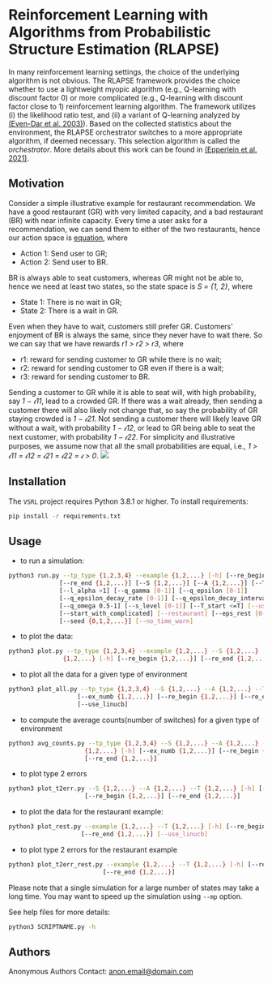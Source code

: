 # Reinforcement Learning with Algorithms from Probabilistic Structure Estimation (RLAPSE)

In many reinforcement learning settings, the choice of the underlying algorithm is not obvious.
The RLAPSE framework provides the choice whether to use a lightweight myopic algorithm (e.g., Q-learning 
with discount factor 0) or more complicated (e.g., Q-learning with discount 
factor close to 1) reinforcement learning algorithm. The framework utilizes 
(i) the likelihood ratio test, and (ii) a variant of Q-learning analyzed by 
[(Even-Dar et al. 2003)](https://www.jmlr.org/papers/volume5/evendar03a/evendar03a.pdf)). 
Based on the collected statistics about the environment, the RLAPSE orchestrator switches to a more 
appropriate algorithm, if deemed necessary. This selection algorithm is called the *orchestrator*.
More details about this work can be found in [(Epperlein et al. 2021)](https://www.researchgate.net/publication/350087449_Reinforcement_Learning_with_Algorithms_from_Probabilistic_Structure_Estimation).

## Motivation

Consider a simple illustrative example for restaurant recommendation.
We have a good restaurant (GR) with very limited capacity, and a bad restaurant (BR) with near 
infinite capacity. Every time a user asks for a recommendation, we can send them to either of the 
two restaurants, hence our action space is 
[equation](https://latex.codecogs.com/gif.latex?A%20%3D%20%5C%7B1%2C%202%5C%7D), where 
* Action 1: Send user to GR;
* Action 2: Send user to BR.

BR is always able to seat customers, whereas GR might not be able to, hence we need at least two states,
so the state space is *S = {1, 2}*, where
* State 1: There is no wait in GR;
* State 2: There is a wait in GR.

Even when they have to wait, customers still prefer GR. Customers' enjoyment of BR is always the same, 
since they never have to wait there. So we can say that we have rewards *r1 > r2 > r3*, where
* r1: reward for sending customer to GR while there is no wait;
* r2: reward for sending customer to GR even if there is a wait;
* r3: reward for sending customer to BR.

Sending a customer to GR while it is able to seat will, with high probability, say *1 − 𝜖11*, lead to 
a crowded GR. If there was a wait already, then sending a customer there will also likely 
not change that, so say the probability of GR staying crowded is *1 − 𝜖21*.
Not sending a customer there will likely leave GR without a wait, with probability *1 − 𝜖12*, or lead to 
GR being able to seat the next customer, with probability *1 − 𝜖22*. For simplicity and illustrative 
purposes, we assume now that all the small probabilities are equal, i.e.,
*1 > 𝜖11 = 𝜖12 = 𝜖21 = 𝜖22 = 𝜖 > 0*.
<img src="https://latex.codecogs.com/svg.latex?\epsilon=0.1" /> 

## Installation
The `VSRL` project requires Python 3.8.1 or higher. To install requirements:
```bash
pip install -r requirements.txt
``` 

## Usage
- to run a simulation:
```bash
python3 run.py --tp_type {1,2,3,4} --example {1,2,...} [-h] [--re_begin {1,2,...}]
              [--re_end {1,2,...}] [--S {1,2,...}] [--A {1,2,...}] [--T {1,2,...}]
              [--l_alpha >1] [--q_gamma [0-1]] [--q_epsilon [0-1]]
              [--q_epsilon_decay_rate [0-1]] [--q_epsilon_decay_interval [0-1]]
              [--q_omega 0.5-1] [--s_level [0-1]] [--T_start <=T] [--use_linucb]
              [--start_with_complicated] [--restaurant] [--eps_rest [0-1]] [--mp]
              [--seed {0,1,2,...}] [--no_time_warn]
```
- to plot the data:
```bash
python3 plot.py --tp_type {1,2,3,4} --example {1,2,...} --S {1,2,...} --A {1,2,...} --T
               {1,2,...} [-h] [--re_begin {1,2,...}] [--re_end {1,2,...}] [--use_linucb]
```
- to plot all the data for a given type of environment
```bash
python3 plot_all.py --tp_type {1,2,3,4} --S {1,2,...} --A {1,2,...} --T {1,2,...} [-h]
                   [--ex_numb {1,2,...}] [--re_begin {1,2,...}] [--re_end {1,2,...}]
                   [--use_linucb]
```
- to compute the average counts(number of switches) for a given type of environment
```bash
python3 avg_counts.py --tp_type {1,2,3,4} --S {1,2,...} --A {1,2,...} --T {1,2,...} --T_start
                     {1,2,...} [-h] [--ex_numb {1,2,...}] [--re_begin {1,2,...}]
                     [--re_end {1,2,...}]
```
- to plot type 2 errors
```bash
python3 plot_t2err.py --S {1,2,...} --A {1,2,...} --T {1,2,...} [-h] [--ex_numb {1,2,...}]
                     [--re_begin {1,2,...}] [--re_end {1,2,...}]
```
- to plot the data for the restaurant example:
```bash
python3 plot_rest.py --example {1,2,...} --T {1,2,...} [-h] [--re_begin {1,2,...}]
                    [--re_end {1,2,...}] [--use_linucb]
```
- to plot type 2 errors for the restaurant example
```bash
python3 plot_t2err_rest.py --example {1,2,...} --T {1,2,...} [-h] [--re_begin {1,2,...}]
                          [--re_end {1,2,...}]
```

Please note that a single simulation for a large number of states may take a long time. You may want to speed up the simulation using `--mp` option.

See help files for more details:
```bash
python3 SCRIPTNAME.py -h
```

## Authors
Anonymous Authors
Contact: anon.email@domain.com
